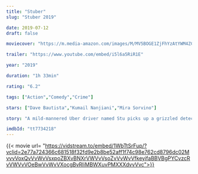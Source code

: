 ```yaml
---
title: "Stuber"
slug: "Stuber 2019"

date: 2019-07-12
draft: false

moviecover: "https://m.media-amazon.com/images/M/MV5BOGE1ZjFhYzAtYWM4ZC00NGI1LWFmYzMtZWRhZDhjMjE4YzBjXkEyXkFqcGdeQXVyODQzNTE3ODc@._V1_UX182_CR0,0,182,268_AL_.jpg"

trailer: "https://www.youtube.com/embed/i5l6a5RiR1E"

year: "2019"

duration: "1h 33min"

rating: "6.2"

tags: ["Action","Comedy","Crime"]

stars: ["Dave Bautista","Kumail Nanjiani","Mira Sorvino"]

story: "A mild-mannered Uber driver named Stu picks up a grizzled detective who is hot on the trail of a sadistic, bloodthirsty terrorist and finds himself thrust into a harrowing ordeal where he has to keep his wits, himself unharmed, and work with his passenger while maintaining his high-class rating."

imdbId: "tt7734218"
---
```


{{< movie url= "https://vidstream.to/embed/1WbTtSrFup/?vclid=2e77a724366c681518f32fd9e2b8be52aff1f74c98e762cd8796dc02MvvvVoxQvVvWvVsxpoZBXvBNXrVWVvVsoZvVvWvVfkeyifaBBVBgPYCvzcRvVWVvVOeBwVvWvVXocgBvRIiMBWXuvPMXXXdvvVvc">}}

